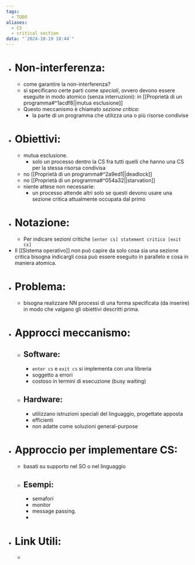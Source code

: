 ```yaml
---
tags:
  - TODO
aliases:
  - CS
  - critical section
data: "`2024-10-19 18:44`"
---
```

- # Non-interferenza:
	- come garantire la non-interferenza?
	- si specificano certe parti come _speciali_, ovvero devono essere eseguite in modo atomico (senza interruzioni): in [[Proprietà di un programma#^1acdf8||mutua esclusione]] 
	- Questo meccanismo è chiamato _sezione critica_:
		- la parte di un programma che utilizza una o più risorse condivise
- # Obiettivi:
	- mutua esclusione.
		- solo un processo dentro la CS fra tutti quelli che hanno una CS per la stessa risorsa condivisa
	- no [[Proprietà di un programma#^2a9ed1||deadlock]] 
	- no [[Proprietà di un programma#^054a32||starvation]] 
	- niente attese non necessarie:
		- un processo attende altri solo se questi devono usare una sezione critica attualmente occupata dal primo
- # Notazione:
	- Per indicare sezioni critiche `[enter cs] statement critico [exit cs]`
- Il [[Sistema operativo]] non può capire da solo cosa sia una sezione critica bisogna indicargli cosa può essere eseguito in parallelo e cosa in maniera atomica.
- # Problema:
	- bisogna realizzare NN processi di una forma specificata (da inserire) in modo che valgano gli obiettivi descritti prima.
- # Approcci meccanismo:
	- ## Software:
		- `enter cs` e `exit cs` si implementa con una libreria
		- soggetto a errori
		- costoso in termini di esecuzione (busy waiting)
	- ## Hardware:
		- utilizzano istruzioni speciali del linguaggio, progettate apposta
		- efficienti
		- non adatte come soluzioni general-purpose
- # Approccio per implementare CS:
	- basati su supporto nel SO o nel linguaggio
	- ## Esempi:
		- semafori
		- monitor
		- message passing.
		- 
- # Link Utili:
	- 